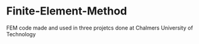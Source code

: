 # Finite-Element-Method

FEM code made and used in three projetcs done at Chalmers University of Technology
